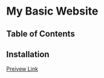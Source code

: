 # My Basic Website

## Table of Contents

## Installation

[Preivew Link](https://project1.leigham.uk/)
